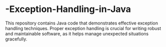 # -Exception-Handling-in-Java
This repository contains Java code that demonstrates effective exception handling techniques. Proper exception handling is crucial for writing robust and maintainable software, as it helps manage unexpected situations gracefully.
